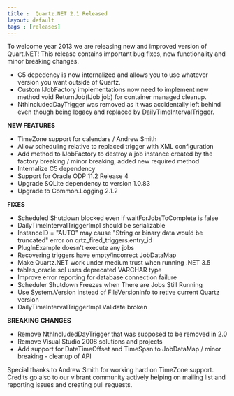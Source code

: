 ```yaml
---
title :  Quartz.NET 2.1 Released
layout: default
tags : [releases]
---
```


To welcome year 2013 we are releasing new and improved version of Quart.NET!
This release contains important bug fixes, new functionality and minor breaking changes.

* C5 depedency is now internalized and allows you to use whatever version you want outside of Quartz. 
* Custom IJobFactory implementations now need to implement new method void ReturnJob(IJob job) for container managed cleanup.	
* NthIncludedDayTrigger was removed as it was accidentally left behind even though being legacy and replaced by DailyTimeIntervalTrigger.	

__NEW FEATURES__

* TimeZone support for calendars / Andrew Smith
* Allow scheduling relative to replaced trigger with XML configuration
* Add method to IJobFactory to destroy a job instance created by the factory breaking / minor breaking, added new required method
* Internalize C5 dependency
* Support for Oracle ODP 11.2 Release 4
* Upgrade SQLite dependency to version 1.0.83
* Upgrade to Common.Logging 2.1.2

__FIXES__

* Scheduled Shutdown blocked even if waitForJobsToComplete is false
* DailyTimeIntervalTriggerImpl should be serializable
* InstanceID = "AUTO" may cause "String or binary data would be truncated" error on qrtz_fired_triggers.entry_id
* PlugInExample doesn't execute any jobs
* Recovering triggers have empty/incorrect JobDataMap
* Make Quartz.NET work under medium trust when running .NET 3.5
* tables_oracle.sql uses deprecated VARCHAR type
* Improve error reporting for database connection failure
* Scheduler Shutdown Freezes when There are Jobs Still Running
* Use System.Version instead of FileVersionInfo to retive current Quartz version
* DailyTimeIntervalTriggerImpl Validate broken

__BREAKING CHANGES__

* Remove NthIncludedDayTrigger that was supposed to be removed in 2.0
* Remove Visual Studio 2008 solutions and projects
* Add support for DateTimeOffset and TimeSpan to JobDataMap / minor breaking - cleanup of API

Special thanks to Andrew Smith for working hard on TimeZone support. Credits go also to our vibrant community actively helping on mailing list and reporting issues and creating pull requests.


<Download />
